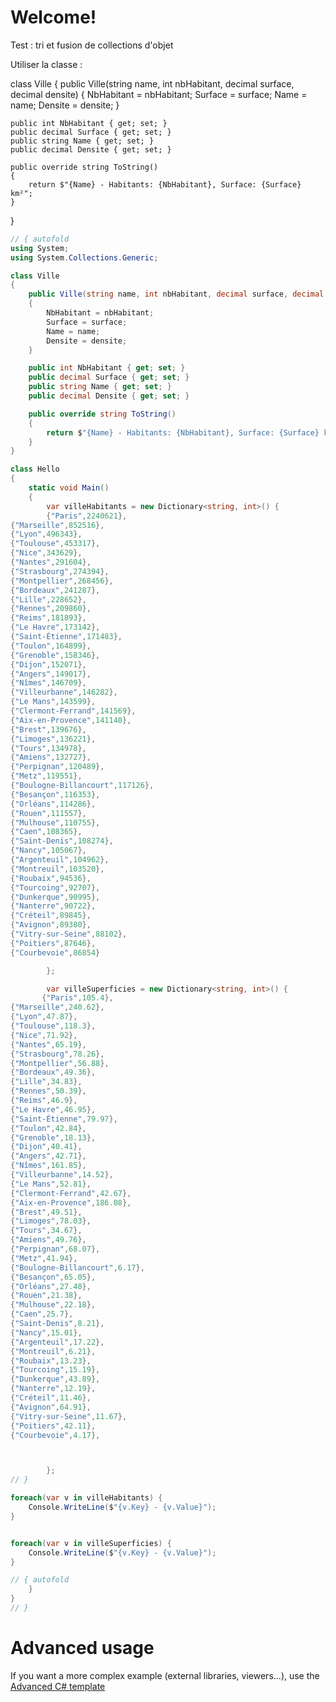 # Welcome!

Test : tri et fusion de collections d'objet

Utiliser la classe :

class Ville 
{
    public Ville(string name, int nbHabitant, decimal surface, decimal densite)
    {
        NbHabitant = nbHabitant;
        Surface = surface;
        Name = name;
        Densite = densite;
    }

    public int NbHabitant { get; set; }
    public decimal Surface { get; set; }
    public string Name { get; set; }
    public decimal Densite { get; set; }

    public override string ToString()
    {
        return $"{Name} - Habitants: {NbHabitant}, Surface: {Surface} km²";
    }
}

```C# runnable
// { autofold
using System;
using System.Collections.Generic;

class Ville 
{
    public Ville(string name, int nbHabitant, decimal surface, decimal densite)
    {
        NbHabitant = nbHabitant;
        Surface = surface;
        Name = name;
        Densite = densite;
    }

    public int NbHabitant { get; set; }
    public decimal Surface { get; set; }
    public string Name { get; set; }
    public decimal Densite { get; set; }

    public override string ToString()
    {
        return $"{Name} - Habitants: {NbHabitant}, Surface: {Surface} km²";
    }
}

class Hello 
{
    static void Main() 
    {
        var villeHabitants = new Dictionary<string, int>() {
        {"Paris",2240621},
{"Marseille",852516},
{"Lyon",496343},
{"Toulouse",453317},
{"Nice",343629},
{"Nantes",291604},
{"Strasbourg",274394},
{"Montpellier",268456},
{"Bordeaux",241287},
{"Lille",228652},
{"Rennes",209860},
{"Reims",181893},
{"Le Havre",173142},
{"Saint-Étienne",171483},
{"Toulon",164899},
{"Grenoble",158346},
{"Dijon",152071},
{"Angers",149017},
{"Nîmes",146709},
{"Villeurbanne",146282},
{"Le Mans",143599},
{"Clermont-Ferrand",141569},
{"Aix-en-Provence",141148},
{"Brest",139676},
{"Limoges",136221},
{"Tours",134978},
{"Amiens",132727},
{"Perpignan",120489},
{"Metz",119551},
{"Boulogne-Billancourt",117126},
{"Besançon",116353},
{"Orléans",114286},
{"Rouen",111557},
{"Mulhouse",110755},
{"Caen",108365},
{"Saint-Denis",108274},
{"Nancy",105067},
{"Argenteuil",104962},
{"Montreuil",103520},
{"Roubaix",94536},
{"Tourcoing",92707},
{"Dunkerque",90995},
{"Nanterre",90722},
{"Créteil",89845},
{"Avignon",89380},
{"Vitry-sur-Seine",88102},
{"Poitiers",87646},
{"Courbevoie",86854}

        };

        var villeSuperficies = new Dictionary<string, int>() {
       {"Paris",105.4},
{"Marseille",240.62},
{"Lyon",47.87},
{"Toulouse",118.3},
{"Nice",71.92},
{"Nantes",65.19},
{"Strasbourg",78.26},
{"Montpellier",56.88},
{"Bordeaux",49.36},
{"Lille",34.83},
{"Rennes",50.39},
{"Reims",46.9},
{"Le Havre",46.95},
{"Saint-Étienne",79.97},
{"Toulon",42.84},
{"Grenoble",18.13},
{"Dijon",40.41},
{"Angers",42.71},
{"Nîmes",161.85},
{"Villeurbanne",14.52},
{"Le Mans",52.81},
{"Clermont-Ferrand",42.67},
{"Aix-en-Provence",186.08},
{"Brest",49.51},
{"Limoges",78.03},
{"Tours",34.67},
{"Amiens",49.76},
{"Perpignan",68.07},
{"Metz",41.94},
{"Boulogne-Billancourt",6.17},
{"Besançon",65.05},
{"Orléans",27.48},
{"Rouen",21.38},
{"Mulhouse",22.18},
{"Caen",25.7},
{"Saint-Denis",8.21},
{"Nancy",15.01},
{"Argenteuil",17.22},
{"Montreuil",6.21},
{"Roubaix",13.23},
{"Tourcoing",15.19},
{"Dunkerque",43.89},
{"Nanterre",12.19},
{"Créteil",11.46},
{"Avignon",64.91},
{"Vitry-sur-Seine",11.67},
{"Poitiers",42.11},
{"Courbevoie",4.17},



        };
// }

foreach(var v in villeHabitants) {
    Console.WriteLine($"{v.Key} - {v.Value}");
}


foreach(var v in villeSuperficies) {
    Console.WriteLine($"{v.Key} - {v.Value}");
}

// { autofold
    }
}
// }
```

# Advanced usage

If you want a more complex example (external libraries, viewers...), use the [Advanced C# template](https://tech.io/select-repo/386)
